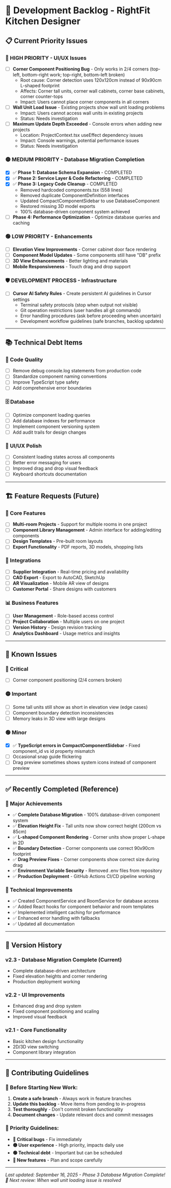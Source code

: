 # 🚀 Development Backlog - RightFit Kitchen Designer

## 📋 Current Priority Issues

### 🔴 HIGH PRIORITY - UI/UX Issues
- [ ] **Corner Component Positioning Bug** - Only works in 2/4 corners (top-left, bottom-right work; top-right, bottom-left broken)
  - Root cause: Corner detection uses 120x120cm instead of 90x90cm L-shaped footprint
  - Affects: Corner tall units, corner wall cabinets, corner base cabinets, corner counter-tops
  - Impact: Users cannot place corner components in all corners
- [ ] **Wall Unit Load Issue** - Existing projects show wall unit loading problems
  - Impact: Users cannot access wall units in existing projects
  - Status: Needs investigation
- [ ] **Maximum Update Depth Exceeded** - Console errors when adding new projects
  - Location: ProjectContext.tsx useEffect dependency issues
  - Impact: Console warnings, potential performance issues
  - Status: Needs investigation

### 🟡 MEDIUM PRIORITY - Database Migration Completion
- [x] ✅ **Phase 1: Database Schema Expansion** - COMPLETED
- [x] ✅ **Phase 2: Service Layer & Code Refactoring** - COMPLETED  
- [x] ✅ **Phase 3: Legacy Code Cleanup** - COMPLETED
  - Removed hardcoded components.tsx (558 lines)
  - Removed duplicate ComponentDefinition interfaces
  - Updated CompactComponentSidebar to use DatabaseComponent
  - Restored missing 3D model exports
  - 100% database-driven component system achieved
- [ ] **Phase 4: Performance Optimization** - Optimize database queries and caching

### 🟢 LOW PRIORITY - Enhancements
- [ ] **Elevation View Improvements** - Corner cabinet door face rendering
- [ ] **Component Model Updates** - Some components still have "DB" prefix
- [ ] **3D View Enhancements** - Better lighting and materials
- [ ] **Mobile Responsiveness** - Touch drag and drop support

### 🛡️ DEVELOPMENT PROCESS - Infrastructure
- [ ] **Cursor AI Safety Rules** - Create persistent AI guidelines in Cursor settings
  - Terminal safety protocols (stop when output not visible)
  - Git operation restrictions (user handles all git commands)
  - Error handling procedures (ask before proceeding when uncertain)
  - Development workflow guidelines (safe branches, backlog updates)

---

## 📚 Technical Debt Items

### 🔧 Code Quality
- [ ] Remove debug console.log statements from production code
- [ ] Standardize component naming conventions
- [ ] Improve TypeScript type safety
- [ ] Add comprehensive error boundaries

### 🗄️ Database
- [ ] Optimize component loading queries
- [ ] Add database indexes for performance
- [ ] Implement component versioning system
- [ ] Add audit trails for design changes

### 🎨 UI/UX Polish
- [ ] Consistent loading states across all components
- [ ] Better error messaging for users
- [ ] Improved drag and drop visual feedback
- [ ] Keyboard shortcuts documentation

---

## 🏗️ Feature Requests (Future)

### 🎯 Core Features
- [ ] **Multi-room Projects** - Support for multiple rooms in one project
- [ ] **Component Library Management** - Admin interface for adding/editing components
- [ ] **Design Templates** - Pre-built room layouts
- [ ] **Export Functionality** - PDF reports, 3D models, shopping lists

### 🔌 Integrations
- [ ] **Supplier Integration** - Real-time pricing and availability
- [ ] **CAD Export** - Export to AutoCAD, SketchUp
- [ ] **AR Visualization** - Mobile AR view of designs
- [ ] **Customer Portal** - Share designs with customers

### 📊 Business Features
- [ ] **User Management** - Role-based access control
- [ ] **Project Collaboration** - Multiple users on one project
- [ ] **Version History** - Design revision tracking
- [ ] **Analytics Dashboard** - Usage metrics and insights

---

## 🐛 Known Issues

### 🔴 Critical
- [ ] Corner component positioning (2/4 corners broken)

### 🟡 Important
- [ ] Some tall units still show as short in elevation view (edge cases)
- [ ] Component boundary detection inconsistencies
- [ ] Memory leaks in 3D view with large designs

### 🟢 Minor
- [x] ✅ **TypeScript errors in CompactComponentSidebar** - Fixed component_id vs id property mismatch
- [ ] Occasional snap guide flickering
- [ ] Drag preview sometimes shows system icons instead of component preview

---

## ✅ Recently Completed (Reference)

### 🎉 Major Achievements
- ✅ **Complete Database Migration** - 100% database-driven component system
- ✅ **Elevation Height Fix** - Tall units now show correct height (200cm vs 85cm)
- ✅ **L-shaped Component Rendering** - Corner units show proper L-shape in 2D
- ✅ **Boundary Detection** - Corner components use correct 90x90cm footprint
- ✅ **Drag Preview Fixes** - Corner components show correct size during drag
- ✅ **Environment Variable Security** - Removed .env files from repository
- ✅ **Production Deployment** - GitHub Actions CI/CD pipeline working

### 🔧 Technical Improvements
- ✅ Created ComponentService and RoomService for database access
- ✅ Added React hooks for component behavior and room templates
- ✅ Implemented intelligent caching for performance
- ✅ Enhanced error handling with fallbacks
- ✅ Updated all documentation

---

## 📅 Version History

### v2.3 - Database Migration Complete (Current)
- Complete database-driven architecture
- Fixed elevation heights and corner rendering
- Production deployment working

### v2.2 - UI Improvements
- Enhanced drag and drop system
- Fixed component positioning and scaling
- Improved visual feedback

### v2.1 - Core Functionality
- Basic kitchen design functionality
- 2D/3D view switching
- Component library integration

---

## 🤝 Contributing Guidelines

### 🌟 Before Starting New Work:
1. **Create a safe branch** - Always work in feature branches
2. **Update this backlog** - Move items from pending to in-progress
3. **Test thoroughly** - Don't commit broken functionality
4. **Document changes** - Update relevant docs and commit messages

### 🎯 Priority Guidelines:
- **🔴 Critical bugs** - Fix immediately
- **🟡 User experience** - High priority, impacts daily use
- **🟢 Technical debt** - Important but can be scheduled
- **🔵 New features** - Plan and scope carefully

---

*Last updated: September 16, 2025 - Phase 3 Database Migration Complete! 🎉*
*Next review: When wall unit loading issue is resolved*
